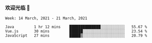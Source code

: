 ### 欢迎光临 👋

<!--
**lianganqing/lianganqing** is a ✨ _special_ ✨ repository because its `README.md` (this file) appears on your GitHub profile.

Here are some ideas to get you started:

- 🔭 I’m currently working on ...
- 🌱 I’m currently learning ...
- 👯 I’m looking to collaborate on ...
- 🤔 I’m looking for help with ...
- 💬 Ask me about ...
- 📫 How to reach me: ...
- 😄 Pronouns: ...
- ⚡ Fun fact: ...
-->
<!--START_SECTION:waka-->
```text
Week: 14 March, 2021 - 21 March, 2021

Java         1 hr 12 mins    ██████████████░░░░░░░░░░░   55.67 % 
Vue.js       30 mins         ██████░░░░░░░░░░░░░░░░░░░   23.54 % 
JavaScript   27 mins         █████▒░░░░░░░░░░░░░░░░░░░   20.79 % 
```
<!--END_SECTION:waka-->
